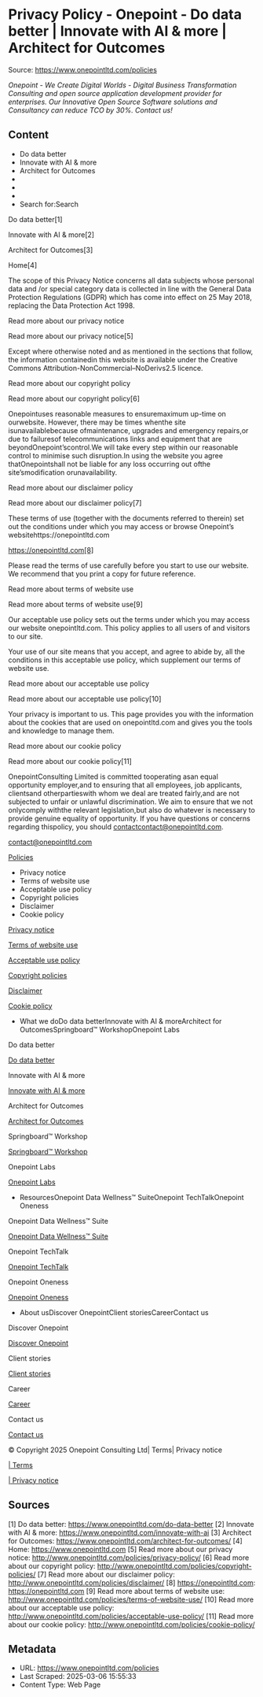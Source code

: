 # Privacy Policy - Onepoint - Do data better | Innovate with AI & more | Architect for Outcomes

Source: https://www.onepointltd.com/policies

*Onepoint - We Create Digital Worlds - Digital Business Transformation Consulting and open source application development provider for enterprises. Our Innovative Open Source Software solutions and Consultancy can reduce TCO by 30%. Contact us!*

## Content

- Do data better
- Innovate with AI & more
- Architect for Outcomes
- 
- 
- 
- Search for:Search

Do data better[1]

Innovate with AI & more[2]

Architect for Outcomes[3]

Home[4]

The scope of this Privacy Notice concerns all data subjects whose personal data and /or special category data is collected in line with the General Data Protection Regulations (GDPR) which has come into effect on 25 May 2018, replacing the Data Protection Act 1998.

Read more about our privacy notice

Read more about our privacy notice[5]

Except where otherwise noted and as mentioned in the sections that follow, the information containedin this website is available under the Creative Commons Attribution-NonCommercial–NoDerivs2.5 licence.

Read more about our copyright policy

Read more about our copyright policy[6]

Onepointuses reasonable measures to ensuremaximum up-time on ourwebsite. However, there may be times whenthe site isunavailablebecause ofmaintenance, upgrades and emergency repairs,or due to failuresof telecommunications links and equipment that are beyondOnepoint’scontrol.We will take every step within our reasonable control to minimise such disruption.In using the website you agree thatOnepointshall not be liable for any loss occurring out ofthe site’smodification orunavailability.

Read more about our disclaimer policy

Read more about our disclaimer policy[7]

These terms of use (together with the documents referred to therein) set out the conditions under which you may access or browse Onepoint’s websitehttps://onepointltd.com

https://onepointltd.com[8]

Please read the terms of use carefully before you start to use our website. We recommend that you print a copy for future reference.

Read more about terms of website use

Read more about terms of website use[9]

Our acceptable use policy sets out the terms under which you may access our website onepointltd.com. This policy applies to all users of and visitors to our site.

Your use of our site means that you accept, and agree to abide by, all the conditions in this acceptable use policy, which supplement our terms of website use.

Read more about our acceptable use policy

Read more about our acceptable use policy[10]

Your privacy is important to us. This page provides you with the information about the cookies that are used on onepointltd.com and gives you the tools and knowledge to manage them.

Read more about our cookie policy

Read more about our cookie policy[11]

OnepointConsulting Limited is committed tooperating asan equal opportunity employer,and to ensuring that all employees, job applicants, clientsand otherpartieswith whom we deal are treated fairly,and are not subjected to unfair or unlawful discrimination. We aim to ensure that we not onlycomply withthe relevant legislation,but also do whatever is necessary to provide genuine equality of opportunity. If you have questions or concerns regarding thispolicy, you should contactcontact@onepointltd.com.

[contact@onepointltd.com](mailto:contact@onepointltd.com)

[Policies](/policies/)

- Privacy notice
- Terms of website use
- Acceptable use policy
- Copyright policies
- Disclaimer
- Cookie policy

[Privacy notice](/policies/privacy-policy/)

[Terms of website use](/policies/terms-of-website-use/)

[Acceptable use policy](/policies/acceptable-use-policy/)

[Copyright policies](/policies/copyright-policies/)

[Disclaimer](/policies/disclaimer/)

[Cookie policy](/policies/cookie-policy/)

- What we doDo data betterInnovate with AI & moreArchitect for OutcomesSpringboard™ WorkshopOnepoint Labs

Do data better

[Do data better](/do-data-better)

Innovate with AI & more

[Innovate with AI & more](/innovate-with-ai-more/)

Architect for Outcomes

[Architect for Outcomes](/architect-for-outcomes/)

Springboard™ Workshop

[Springboard™ Workshop](/onepoint-springboard/)

Onepoint Labs

[Onepoint Labs](/onepoint-labs/)

- ResourcesOnepoint Data Wellness™ SuiteOnepoint TechTalkOnepoint Oneness

Onepoint Data Wellness™ Suite

[Onepoint Data Wellness™ Suite](/data-wellness/)

Onepoint TechTalk

[Onepoint TechTalk](/techtalk)

Onepoint Oneness

[Onepoint Oneness](/oneness/)

- About usDiscover OnepointClient storiesCareerContact us

Discover Onepoint

[Discover Onepoint](/discover-onepoint/)

Client stories

[Client stories](/client-stories/)

Career

[Career](/career-opportunities/)

Contact us

[Contact us](/contact-us/)

© Copyright 2025 Onepoint Consulting Ltd| Terms| Privacy notice

[| Terms](/policies/)

[| Privacy notice](/policies/privacy-policy/)


## Sources

[1] Do data better: https://www.onepointltd.com/do-data-better
[2] Innovate with AI & more: https://www.onepointltd.com/innovate-with-ai
[3] Architect for Outcomes: https://www.onepointltd.com/architect-for-outcomes/
[4] Home: https://www.onepointltd.com
[5] Read more about our privacy notice: http://www.onepointltd.com/policies/privacy-policy/
[6] Read more about our copyright policy: http://www.onepointltd.com/policies/copyright-policies/
[7] Read more about our disclaimer policy: http://www.onepointltd.com/policies/disclaimer/
[8] https://onepointltd.com: https://onepointltd.com
[9] Read more about terms of website use: http://www.onepointltd.com/policies/terms-of-website-use/
[10] Read more about our acceptable use policy: http://www.onepointltd.com/policies/acceptable-use-policy/
[11] Read more about our cookie policy: http://www.onepointltd.com/policies/cookie-policy/

## Metadata

- URL: https://www.onepointltd.com/policies
- Last Scraped: 2025-03-06 15:55:33
- Content Type: Web Page
